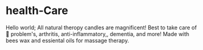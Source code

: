 # health-Care
Hello world; All natural theropy candles are magnificent! Best to take care of 💓 problem's, arthritis, anti-inflammatory,, dementia, and more! Made with bees wax and essiental oils for massage therapy.
